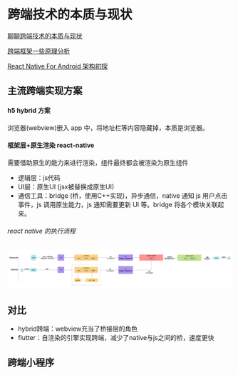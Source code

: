 <TitleList></TitleList>

# 跨端技术的本质与现状

[聊聊跨端技术的本质与现状](https://www.51cto.com/article/702495.html)  

[跨端框架一些原理分析](https://www.gitsu.cn/article94)  

[React Native For Android 架构初探](https://zhuanlan.zhihu.com/p/20259704)

## 主流跨端实现方案

#### h5 hybrid 方案
浏览器(webview)嵌入 app 中，将地址栏等内容隐藏掉，本质是浏览器。

#### 框架层+原生渲染 react-native
需要借助原生的能力来进行渲染，组件最终都会被渲染为原生组件
- 逻辑层：js代码
- UI层：原生UI (jsx被替换成原生UI)
- 通信工具：bridge (桥，使用C++实现)，异步通信，native 通知 js 用户点击事件，js 调用原生能力，js 通知需要更新 UI 等。bridge 将各个模块关联起来。

###### react native 的执行流程
![an image](./images/ct1.png) 

## 对比
- hybrid跨端：webview充当了桥接层的角色
- flutter：自渲染的引擎实现跨端，减少了native与js之间的桥，速度更快

## 跨端小程序 